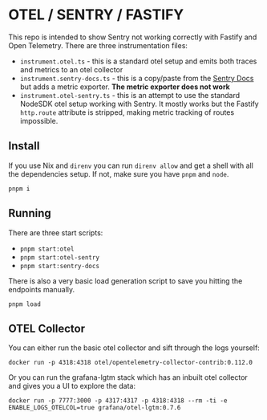 # OTEL / SENTRY / FASTIFY

This repo is intended to show Sentry not working correctly with Fastify and Open Telemetry. There are three instrumentation files:

- `instrument.otel.ts` - this is a standard otel setup and emits both traces and metrics to an otel collector
- `instrument.sentry-docs.ts` - this is a copy/paste from the [Sentry Docs](https://docs.sentry.io/platforms/javascript/guides/node/opentelemetry/custom-setup/) but adds a metric exporter. **The metric exporter does not work**
- `instrument.otel-sentry.ts` - this is an attempt to use the standard NodeSDK otel setup working with Sentry. It mostly works but the Fastify `http.route` attribute is stripped, making metric tracking of routes impossible.

## Install

If you use Nix and `direnv` you can run `direnv allow` and get a shell with all the dependencies setup. If not, make sure you have `pnpm` and `node`.

```
pnpm i
```

## Running 

There are three start scripts:

- `pnpm start:otel`
- `pnpm start:otel-sentry`
- `pnpm start:sentry-docs`

There is also a very basic load generation script to save you hitting the endpoints manually. 

`pnpm load`

## OTEL Collector

You can either run the basic otel collector and sift through the logs yourself:

```
docker run -p 4318:4318 otel/opentelemetry-collector-contrib:0.112.0
```

Or you can run the grafana-lgtm stack which has an inbuilt otel collector and gives you a UI to explore the data:

```
docker run -p 7777:3000 -p 4317:4317 -p 4318:4318 --rm -ti -e ENABLE_LOGS_OTELCOL=true grafana/otel-lgtm:0.7.6 
```